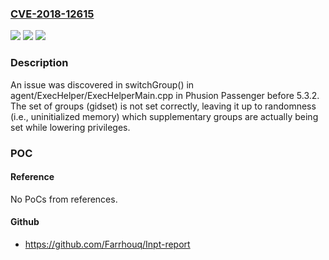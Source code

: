 ### [CVE-2018-12615](https://cve.mitre.org/cgi-bin/cvename.cgi?name=CVE-2018-12615)
![](https://img.shields.io/static/v1?label=Product&message=n%2Fa&color=blue)
![](https://img.shields.io/static/v1?label=Version&message=n%2Fa&color=blue)
![](https://img.shields.io/static/v1?label=Vulnerability&message=n%2Fa&color=brighgreen)

### Description

An issue was discovered in switchGroup() in agent/ExecHelper/ExecHelperMain.cpp in Phusion Passenger before 5.3.2. The set of groups (gidset) is not set correctly, leaving it up to randomness (i.e., uninitialized memory) which supplementary groups are actually being set while lowering privileges.

### POC

#### Reference
No PoCs from references.

#### Github
- https://github.com/Farrhouq/Inpt-report


